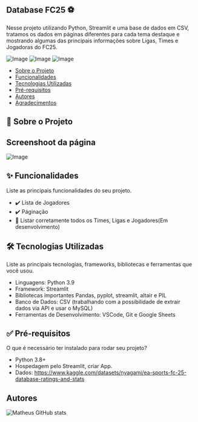 ## Database FC25 ⚽

Nesse projeto utilizando Python, Streamlit e uma base de dados em CSV, tratamos os dados em páginas diferentes para cada tema destaque e mostrando algumas das principais informações sobre Ligas, Times e Jogadoras do FC25.

![Image](https://github.com/user-attachments/assets/c26fffb6-7202-4700-b419-5387918b952a)
![Image](https://github.com/user-attachments/assets/f7f06ca8-e2fb-499d-bd8d-893303664c49)
![Image](https://github.com/user-attachments/assets/822588db-9554-401a-a463-22ad8ad2d0d1)

* [Sobre o Projeto](#sobre-o-projeto)
* [Funcionalidades](#funcionalidades)
* [Tecnologias Utilizadas](#tecnologias-utilizadas)
* [Pré-requisitos](#pré-requisitos)
* [Autores](#autores)
* [Agradecimentos](#agradecimentos)

## 🧐 Sobre o Projeto

## Screenshoot da página
![Image](https://github.com/user-attachments/assets/5a9d4b52-e80e-4381-9d60-6fc8203bb16d)

## ✨ Funcionalidades

Liste as principais funcionalidades do seu projeto.
* ✔️ Lista de Jogadores
* ✔️ Páginação
* 🚧 Listar corretamente todos os Times, Ligas e Jogadores(Em desenvolvimento)

## 🛠️ Tecnologias Utilizadas

Liste as principais tecnologias, frameworks, bibliotecas e ferramentas que você usou.
* Linguagens: Python 3.9
* Framework: Streamlit
* Bibliotecas importantes Pandas, pyplot, streamlit, altair e PIL
* Banco de Dados: CSV (trabalhando com a possibilidade de extrair dados via API e usar o MySQL)
* Ferramentas de Desenvolvimento: VSCode, Git e Google Sheets

## ✅ Pré-requisitos

O que é necessário ter instalado para rodar seu projeto?
* Python 3.8+
* Hospedagem pelo Streamlit, criar App.
* Dados: https://www.kaggle.com/datasets/nyagami/ea-sports-fc-25-database-ratings-and-stats

## Autores

![Matheus GitHub stats](https://github-readme-stats.vercel.app/api?username=MthGS&show_icons=true&theme=radical)
